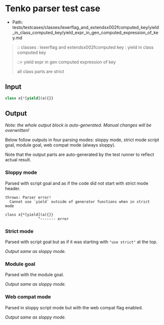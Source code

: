 # Tenko parser test case

- Path: tests/testcases/classes/lexerflag_and_extendsx002fcomputed_key/yield_in_class_computed_key/yield_expr_in_gen_computed_expression_of_key.md

> :: classes : lexerflag and extendsx002fcomputed key : yield in class computed key
>
> ::> yield expr in gen computed expression of key
>
> all class parts are strict

## Input

`````js
class x{*[yield](a){}}
`````

## Output

_Note: the whole output block is auto-generated. Manual changes will be overwritten!_

Below follow outputs in four parsing modes: sloppy mode, strict mode script goal, module goal, web compat mode (always sloppy).

Note that the output parts are auto-generated by the test runner to reflect actual result.

### Sloppy mode

Parsed with script goal and as if the code did not start with strict mode header.

`````
throws: Parser error!
  Cannot use `yield` outside of generator functions when in strict mode

class x{*[yield](a){}}
               ^------- error
`````

### Strict mode

Parsed with script goal but as if it was starting with `"use strict"` at the top.

_Output same as sloppy mode._

### Module goal

Parsed with the module goal.

_Output same as sloppy mode._

### Web compat mode

Parsed in sloppy script mode but with the web compat flag enabled.

_Output same as sloppy mode._
